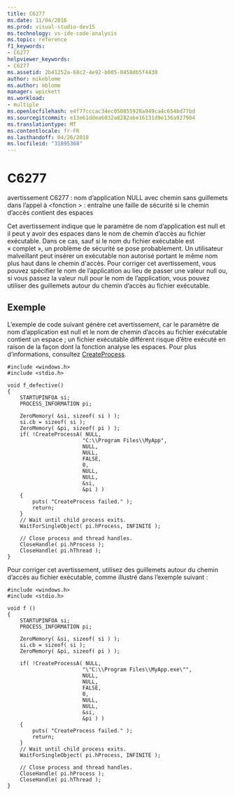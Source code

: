 ```yaml
---
title: C6277
ms.date: 11/04/2016
ms.prod: visual-studio-dev15
ms.technology: vs-ide-code-analysis
ms.topic: reference
f1_keywords:
- C6277
helpviewer_keywords:
- C6277
ms.assetid: 2b41252a-68c2-4e92-b005-0458db5f4430
author: mikeblome
ms.author: mblome
manager: wpickett
ms.workload:
- multiple
ms.openlocfilehash: e4f77cccac34ec050855928a949ca4c654bd77bd
ms.sourcegitcommit: e13e61ddea6032a8282abe16131d9e136a927984
ms.translationtype: MT
ms.contentlocale: fr-FR
ms.lasthandoff: 04/26/2018
ms.locfileid: "31895368"
---
```

# <a name="c6277"></a>C6277
avertissement C6277 : nom d’application NULL avec chemin sans guillemets dans l’appel à \<fonction > : entraîne une faille de sécurité si le chemin d’accès contient des espaces

 Cet avertissement indique que le paramètre de nom d’application est null et il peut y avoir des espaces dans le nom de chemin d’accès au fichier exécutable. Dans ce cas, sauf si le nom du fichier exécutable est « complet », un problème de sécurité se pose probablement. Un utilisateur malveillant peut insérer un exécutable non autorisé portant le même nom plus haut dans le chemin d'accès. Pour corriger cet avertissement, vous pouvez spécifier le nom de l’application au lieu de passer une valeur null ou, si vous passez la valeur null pour le nom de l’application, vous pouvez utiliser des guillemets autour du chemin d’accès au fichier exécutable.

## <a name="example"></a>Exemple
 L’exemple de code suivant génère cet avertissement, car le paramètre de nom d’application est null et le nom de chemin d’accès au fichier exécutable contient un espace ; un fichier exécutable différent risque d’être exécuté en raison de la façon dont la fonction analyse les espaces. Pour plus d’informations, consultez [CreateProcess](http://msdn2.microsoft.com/library/ms682425.aspx).

```
#include <windows.h>
#include <stdio.h>

void f_defective()
{
    STARTUPINFOA si;
    PROCESS_INFORMATION pi;

    ZeroMemory( &si, sizeof( si ) );
    si.cb = sizeof( si );
    ZeroMemory( &pi, sizeof( pi ) );
    if( !CreateProcessA( NULL,
                        "C:\\Program Files\\MyApp",
                        NULL,
                        NULL,
                        FALSE,
                        0,
                        NULL,
                        NULL,
                        &si,
                        &pi ) )
    {
        puts( "CreateProcess failed." );
        return;
    }
    // Wait until child process exits.
    WaitForSingleObject( pi.hProcess, INFINITE );

    // Close process and thread handles.
    CloseHandle( pi.hProcess );
    CloseHandle( pi.hThread );
}
```

 Pour corriger cet avertissement, utilisez des guillemets autour du chemin d’accès au fichier exécutable, comme illustré dans l’exemple suivant :

```
#include <windows.h>
#include <stdio.h>

void f ()
{
    STARTUPINFOA si;
    PROCESS_INFORMATION pi;

    ZeroMemory( &si, sizeof( si ) );
    si.cb = sizeof( si );
    ZeroMemory( &pi, sizeof( pi ) );

    if( !CreateProcessA( NULL,
                        "\"C:\\Program Files\\MyApp.exe\"",
                        NULL,
                        NULL,
                        FALSE,
                        0,
                        NULL,
                        NULL,
                        &si,
                        &pi ) )
    {
        puts( "CreateProcess failed." );
        return;
    }
    // Wait until child process exits.
    WaitForSingleObject( pi.hProcess, INFINITE );

    // Close process and thread handles.
    CloseHandle( pi.hProcess );
    CloseHandle( pi.hThread );
}
```